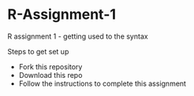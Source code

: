 # R-Assignment-1
R assignment 1 - getting used to the syntax


Steps to get set up

- Fork this repository
- Download this repo
- Follow the instructions to complete this assignment
